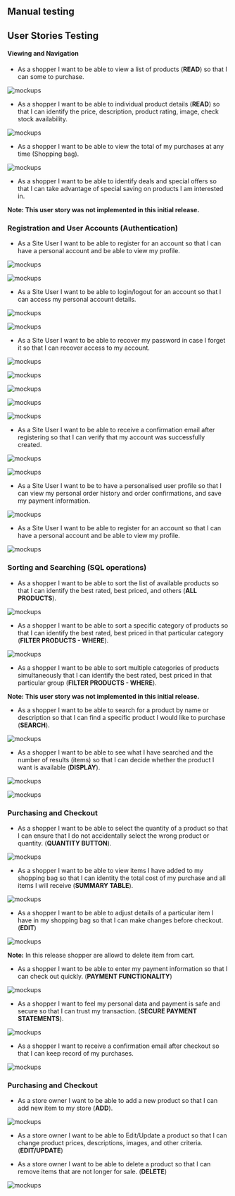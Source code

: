 ## Manual testing

## User Stories Testing

#### Viewing and Navigation

- As a shopper I want to be able to view a list of products (**READ**) so that I can some to purchase.

![mockups](images/list.png)

- As a shopper I want to be able to individual product details (**READ**) so that I can identify the price, description, product rating, image, check stock availability.



![mockups](images/details.png)

- As a shopper I want to be able to view the total of my purchases at any time (Shopping bag).

![mockups](images/cart.png)

- As a shopper I want to be able to identify deals and special offers so that I can take advantage of special saving on products I am interested in.

**Note: This user story was not implemented in this initial release.**

### Registration and User Accounts (Authentication)

- As a Site User I want to be able to register for an account so that I can have a personal account and be able to view my profile.

![mockups](images/signup.png)

![mockups](images/verification.png)




- As a Site User I want to be able to login/logout for an account so that I can access my personal account details.

![mockups](images/signin.png)

![mockups](images/logout.png)


- As a Site User I want to be able to recover my password in case I forget it so that I can recover access to my account.

![mockups](images/reset.png)

![mockups](images/reset_confirm.png)

![mockups](images/email1.png)

![mockups](images/change1.png)

![mockups](images/change.png)


- As a Site User I want to be able to receive a confirmation email after registering so that I can verify that my account was successfully created.

![mockups](images/email.png)

![mockups](images/confirm.png)

- As a Site User I want to be to have a personalised user profile so that I can view my personal order history and order confirmations, and save my payment information.

![mockups](images/profile.png)

- As a Site User I want to be able to register for an account so that I can have a personal account and be able to view my profile.

![mockups](images/signin.png)


### Sorting and Searching (SQL operations)

- As a shopper I want to be able to sort the list of available products so that I can identify the best rated, best priced, and others (**ALL PRODUCTS**).

![mockups](images/all.png)

- As a shopper I want to be able to sort a specific category of products so that I can identify the best rated, best priced in that particular category (**FILTER PRODUCTS - WHERE**).

![mockups](images/sort.png)

- As a shopper I want to be able to sort multiple categories of products simultaneously that I can identify the best rated, best priced in that particular group (**FILTER PRODUCTS - WHERE**).

**Note: This user story was not implemented in this initial release.**


- As a shopper I want to be able to search for a product by name or description so that I can find  a specific product I would like to purchase (**SEARCH**).


![mockups](images/search.png)


- As a shopper I want to be able to see what I have searched and the number of results (items) so that I can decide whether the product I want is available (**DISPLAY**).

![mockups](images/search2.png)

![mockups](images/result.png)


### Purchasing and Checkout

- As a shopper I want to be able to select the quantity of a product so that I can ensure that I do not accidentally select the wrong product or quantity. (**QUANTITY BUTTON**).

![mockups](images/quantity3.png)


- As a shopper I want to be able to view items I have added to my shopping bag so that I can identity the total cost of my purchase and all items I will receive (**SUMMARY TABLE**).

![mockups](images/quantity_button.png)


- As a shopper I want to be able to adjust details of a particular item I have in my shopping bag so that I can make changes before checkout. (**EDIT**)

![mockups](images/secure.png)


**Note:** In this release shopper are allowd to delete item from cart. 

- As a shopper I want to be able to enter my payment information so that I can check out quickly. (**PAYMENT FUNCTIONALITY**)

![mockups](images/summary3.png)


- As a shopper I want to feel my personal data and payment is safe and secure so that I can trust my transaction. (**SECURE PAYMENT STATEMENTS**).


![mockups](images/secure2.png)

- As a shopper I want to receive a confirmation email after checkout so that I can keep record of my purchases.

![mockups](images/confirmation_email.png)


### Purchasing and Checkout

- As a store owner I want to be able to add a new product so that I can add new item to my store (**ADD**).

![mockups](images/admin1.png)

- As a store owner I want to be able to Edit/Update a product so that I can change product prices, descriptions, images, and other criteria. (**EDIT/UPDATE**)

- As a store owner I want to be able to delete a product so that I can remove items that are not longer for sale. (**DELETE**) 

![mockups](images/admin2.png)


